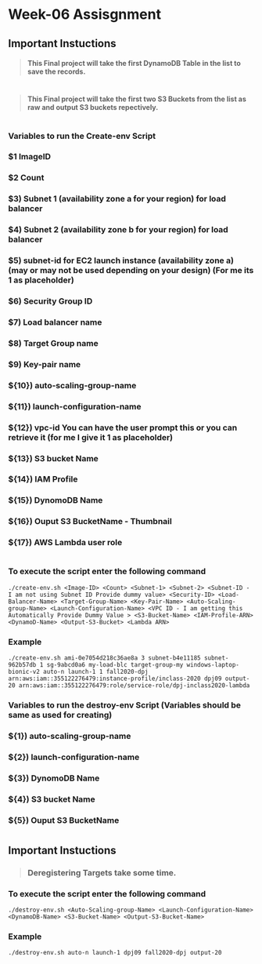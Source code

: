 # Week-06 Assisgnment

## Important Instuctions

> #### This Final project will take the first DynamoDB Table in the list to save the records.

# 

> #### This Final project will take the first two S3 Buckets from the list as raw and output S3 buckets repectively.

#

### Variables to run the Create-env Script

### $1    ImageID
### $2    Count
### $3)	Subnet 1 (availability zone a for your region) for load balancer
### $4)	Subnet 2 (availability zone b for your region) for load balancer
### $5)	subnet-id for EC2 launch instance (availability zone a) (may or may not be used depending on your design) (For me its 1 as placeholder)
### $6)	Security Group ID
### $7)	Load balancer name
### $8)	Target Group name
### $9)	Key-pair name
### ${10})	auto-scaling-group-name
### ${11})	launch-configuration-name
### ${12})	vpc-id You can have the user prompt this or you can retrieve it (for me I give it 1 as placeholder)
### ${13}) S3 bucket Name
### ${14}) IAM Profile
### ${15}) DynomoDB Name
### ${16}) Ouput S3 BucketName - Thumbnail
### ${17}) AWS Lambda user role 

#

### To execute the script enter the following command

    ./create-env.sh <Image-ID> <Count> <Subnet-1> <Subnet-2> <Subnet-ID - I am not using Subnet ID Provide dummy value> <Security-ID> <Load-Balancer-Name> <Target-Group-Name> <Key-Pair-Name> <Auto-Scaling-group-Name> <Launch-Configuration-Name> <VPC ID - I am getting this Automatically Provide Dummy Value > <S3-Bucket-Name> <IAM-Profile-ARN> <DynamoD-Name> <Output-S3-Bucket> <Lambda ARN>

### Example

`./create-env.sh ami-0e7054d218c36ae8a 3 subnet-b4e11185 subnet-962b57db 1 sg-9abcd0a6 my-load-blc target-group-my windows-laptop-bionic-v2 auto-n launch-1 1 fall2020-dpj arn:aws:iam::355122276479:instance-profile/inclass-2020 dpj09 output-20 arn:aws:iam::355122276479:role/service-role/dpj-inclass2020-lambda`

### Variables to run the destroy-env Script (Variables should be same as used for creating)

### ${1})	auto-scaling-group-name
### ${2})	launch-configuration-name
### ${3}) DynomoDB Name
### ${4}) S3 bucket Name
### ${5}) Ouput S3 BucketName

#

## Important Instuctions

> ### Deregistering Targets take some time.

### To execute the script enter the following command


    ./destroy-env.sh <Auto-Scaling-group-Name> <Launch-Configuration-Name> <DynamoDB-Name> <S3-Bucket-Name> <Output-S3-Bucket-Name>

### Example

`./destroy-env.sh auto-n launch-1 dpj09 fall2020-dpj output-20`